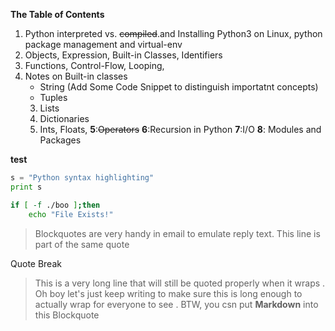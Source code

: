 **The Table of Contents**

1. Python interpreted vs. ~~compiled~~.and Installing Python3 on Linux,
        python package management and virtual-env
2. Objects, Expression, Built-in Classes, Identifiers
3. Functions, Control-Flow, Looping,
4. Notes on Built-in classes
    * String (Add Some Code Snippet to distinguish importatnt concepts)
    * Tuples
    3. Lists
    4. Dictionaries
    5. Ints, Floats,
**5**:~~Operators~~
**6**:Recursion in Python
**7**:I/O
**8**: Modules and Packages

**test**

```python
s = "Python syntax highlighting"
print s
```

```bash
if [ -f ./boo ];then
    echo "File Exists!"
```

> Blockquotes are very handy in email to emulate reply text.
> This line is part of the same quote

Quote Break

> This is a very long line that will still be quoted properly when it wraps . Oh boy let's just keep writing to make sure this is long enough to actually wrap for everyone to see . BTW, you csn put **Markdown** into this Blockquote
